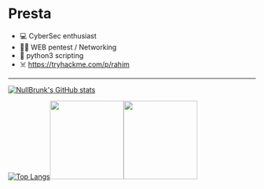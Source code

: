 # Presta
 
- 💻 CyberSec enthusiast
- 🏴‍☠️ WEB pentest / Networking
- 🐍 python3 scripting
- ☠️ https://tryhackme.com/p/rahim

***



[![NullBrunk's GitHub stats](https://github-readme-stats.vercel.app/api?username=nullbrunk&show_icons=true&theme=dark&hide=prs,commits)](https://github.com/anuraghazra/github-readme-stats)


[![Top Langs](https://github-readme-stats.vercel.app/api/top-langs/?username=NullBrunk&langs_count=10&layout=compact)](https://github.com/anuraghazra/github-readme-stats)<a href="https://www.root-me.org/NullBrunk" ><img src="https://www.root-me.org/IMG/logo/siteon0.svg" width="150" height="160" target="_blank"></a><a href="https://app.hackthebox.com/profile/NullBrink" ><img src="https://avatars.githubusercontent.com/u/31746234?s=200&v=4" width="150" height="160" target="_blank"></a> 



